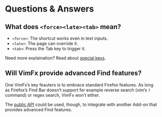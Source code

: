 <!--
This is part of the VimFx documentation.
Copyright Simon Lydell 2015.
See the file README.md for copying conditions.
-->

# Questions & Answers

## What does `<force><late><tab>` mean?

- `<force>`: The shortcut works even in text inputs.
- `<late>`: The page can override it.
- `<tab>`: Press the Tab key to trigger it.

Need more explaination? Read about [special keys].

[special keys]: shortcuts.md#special-keys

## Will VimFx provide advanced Find features?

One VimFx’s key feauters is to embrace standard Firefox features. As long as
Firefox’s Find Bar doesn’t support for example reverse search (vim’s `?`
command) or regex search, VimFx won’t either.

The [public API] could be used, though, to integrate with another Add-on that
provides advanced Find features.

[public API]: api.md
